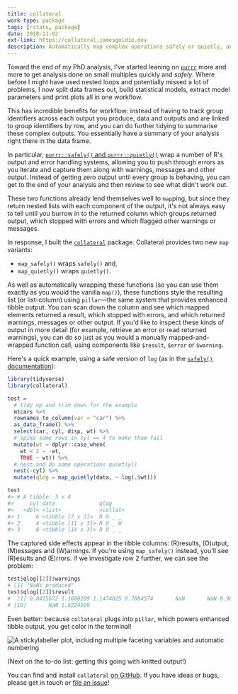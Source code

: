 ```yaml
---
title: collateral
work-type: package
tags: [rstats, package]
date: 2018-11-02
ext-link: https://collateral.jamesgoldie.dev
description: Automatically map complex operations safely or quietly, and quickly see the captured side effects.
---
```


Toward the end of my PhD analysis, I've started leaning on [`purrr`](https://purrr.tidyverse.org/) more and more to get analysis done on small multiples quickly and _safely_. Where before I might have used nested loops and potentially missed a lot of problems, I now split data frames out, build statistical models, extract model parameters and print plots all in one workflow.

This has incredible benefits for workflow: instead of having to track group identifiers across each output you produce, data and outputs and are linked to group identifiers by row, and you can do further tidying to summarise these complex outputs. You essentially have a summary of your analysis right there in the data frame.

In particular, [`purrr::safely()` and `purrr::quietly()`](https://purrr.tidyverse.org/reference/safely.html) wrap a number of R's output and error handling systems, allowing you to push through errors as you iterate and capture them along with warnings, messages and other output. Instead of getting zero output until every group is behaving, you can get to the end of your analysis and then review to see what didn't work out.

These two functions already lend themselves well to `map`ping, but since they return nested lists with each component of the output, it's not always easy to tell until you burrow in to the returned column which groups returned output, which stopped with errors and which flagged other warnings or messages.

In response, I built the [`collateral`](https://github.com/rensa/collateral) package. Collateral provides two new `map` variants:

* `map_safely()` wraps `safely()` and,
* `map_quietly()` wraps `quietly()`.

As well as automatically wrapping these functions (so you can use them exactly as you would the vanilla `map()`), these functions style the resulting list (or list-column) using `pillar`—the same system that provides enhanced tibble output. You can scan down the column and see which mapped elements returned a result, which stopped with errors, and which returned warnings, messages or other output. If you'd like to inspect these kinds of output in more detail (for example, retrieve an error or read returned warnings), you can do so just as you would a manually mapped-and-wrapped function call, using components like `$result`, `$error` or `$warning`.

Here's a quick example, using a safe version of `log` (as in the [`safely()` documentation](https://purrr.tidyverse.org/reference/safely.html#examples
)):

```r
library(tidyverse)
library(collateral)

test =
  # tidy up and trim down for the example
  mtcars %>%
  rownames_to_column(var = "car") %>%
  as_data_frame() %>%
  select(car, cyl, disp, wt) %>%
  # spike some rows in cyl == 4 to make them fail
  mutate(wt = dplyr::case_when(
    wt < 2 ~ -wt,
    TRUE ~ wt)) %>%
  # nest and do some operations quietly()
  nest(-cyl) %>%
  mutate(qlog = map_quietly(data, ~ log(.$wt)))

test
#> # A tibble: 3 x 4
#>     cyl data              qlog
#>   <dbl> <list>            <collat>
#> 1     6 <tibble [7 x 3]>  R O _ _
#> 2     4 <tibble [11 x 3]> R O _ W
#> 3     8 <tibble [14 x 3]> R O _ _
```

The captured side effects appear in the tibble columns: (R)results, (O)utput, (M)essages and (W)arnings. If you're using `map_safely()` instead, you'll see (R)esults and (E)rrors. if we investigate row 2 further, we can see the problem:

```r
test$qlog[[2]]$warnings
# [1] "NaNs produced"
test$qlog[[2]]$result
#  [1] 0.8415672 1.1600209 1.1474025 0.7884574       NaN       NaN 0.9021918       NaN 0.7608058
# [10]       NaN 1.0224509
```

Even better: because `collateral` plugs into `pillar`, which powers enhanced tibble output, you get color in the terminal!

![A stickylabeller plot, including multiple faceting variables and automatic numbering](https://github.com/rensa/collateral/raw/master/man/figures/collateral_example.png)

(Next on the to-do list: getting this going with knitted output!)

You can find and install `collateral` [on GitHub](https://github.com/rensa/collateral). If you have ideas or bugs, please get in touch or 
[file an issue](https://github.com/rensa/collateral/issues/new)!